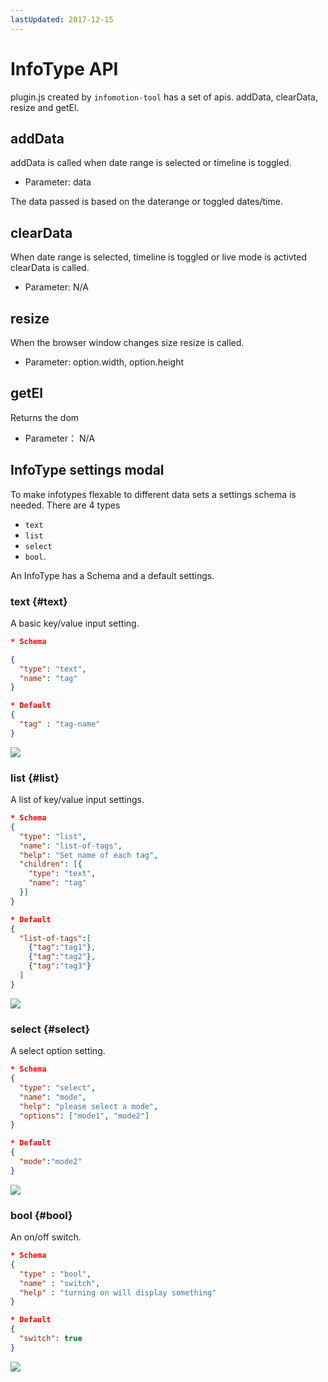 ```yaml
---
lastUpdated: 2017-12-15
---
```


InfoType API
============

plugin.js created by `infomotion-tool` has a set of apis.
addData, clearData, resize and getEl.

addData
-------

addData is called when date range is selected or timeline is toggled.

* Parameter: data

The data passed is based on the daterange or toggled dates/time.

clearData
---------

When date range is selected, timeline is toggled or live mode is activted clearData is called.

* Parameter: N/A

resize
------

When the browser window changes size resize is called.

* Parameter: option.width, option.height

getEl
-----

Returns the dom

* Parameter： N/A

InfoType settings modal
-----------------------

To make infotypes flexable to different data sets a settings schema
is needed. There are 4 types

- `text`
- `list`
- `select`
- `bool`.

An InfoType has a Schema and a default settings.

### text {#text}

A basic key/value input setting.

```json
* Schema 

{
  "type": "text",
  "name": "tag"
}

* Default
{
  "tag" : "tag-name"
}
```

![](../_asset/images/InfoMotion/enebular-developers-type-text.png)

### list {#list}

A list of key/value input settings.

```json
* Schema
{
  "type": "list",
  "name": "list-of-tags",
  "help": "Set name of each tag",
  "children": [{
    "type": "text",
    "name": "tag"
  }]
}

* Default
{
  "list-of-tags":[
    {"tag":"tag1"},
    {"tag":"tag2"},
    {"tag":"tag3"}
  ]
}
```

![](../_asset/images/InfoMotion/enebular-developers-type-list.png)

### select {#select}

A select option setting.

```json
* Schema
{
  "type": "select",
  "name": "mode",
  "help": "please select a mode",
  "options": ["mode1", "mode2"]
}

* Default
{
  "mode":"mode2"
}
```

![](../_asset/images/InfoMotion/enebular-developers-type-select.png)

### bool {#bool}

An on/off switch.

```json
* Schema
{
  "type" : "bool",
  "name" : "switch",
  "help" : "turning on will display something"
}

* Default
{
  "switch": true
}
```

![](../_asset/images/InfoMotion/enebular-developers-type-switch.png)
